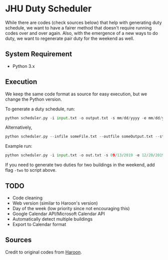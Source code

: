 # JHU Duty Scheduler

While there are codes (check sources below) that help with generating duty schedule, we want to have a fairer method that doesn't require running codes over and over again. Also, with the emergence of a new ways to do duty, we want to regenerate pair duty for the weekend as well. 

## System Requirement

* Python 3.x

## Execution

We keep the same code format as source for easy execution, but we change the Python version. 

To generate a duty schedule, run:

``` Python
python scheduler.py -i input.txt -o output.txt -s mm/dd/yyyy -e mm/dd/yyyy -bs mm/dd/yyyy -be mm/dd/yyyy
```
Alternatively,

``` Python 3
python scheduler.py --infile someFile.txt --outfile someOutput.txt --start-date mm/dd/yyyy --end-date  mm/dd/yyyy --break-start-date  mm/dd/yyyy --break-end-date  mm/dd/yyyy --
```

Example run:
``` Python 3
python scheduler.py -i input.txt -o out.txt -s 09/13/2019 -e 12/20/2019 -bs 11/27/2019 -be 11/29/2019 --two --available

```

If you need to generate two duties for two buildings in the weekend, add flag `-two` to script above. 

## TODO

* Code cleaning
* Web version (similar to Haroon's version)
* Day of the week (low priority since not encouraging this)
* Google Calendar API/Microsoft Calendar API
* Automatically detect multiple buildings
* Export to Calendar format

## Sources

Credit to original codes from [Haroon](https://github.com/hsghori/scheduler). 
